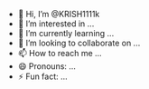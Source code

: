 - 👋 Hi, I’m @KRISH1111k
- 👀 I’m interested in ...
- 🌱 I’m currently learning ...
- 💞️ I’m looking to collaborate on ...
- 📫 How to reach me ...
- 😄 Pronouns: ...
- ⚡ Fun fact: ...

<!---
KRISH1111k/KRISH1111k is a ✨ special ✨ repository because its `README.md` (this file) appears on your GitHub profile.
You can click the Preview link to take a look at your changes.
--->
